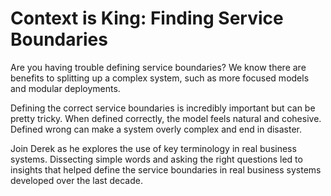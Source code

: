 # Context is King: Finding Service Boundaries

Are you having trouble defining service boundaries? We know there are benefits to splitting up a complex system, such as more focused models and modular deployments.

Defining the correct service boundaries is incredibly important but can be pretty tricky. When defined correctly, the model feels natural and cohesive. Defined wrong can make a system overly complex and end in disaster.

Join Derek as he explores the use of key terminology in real business systems. Dissecting simple words and asking the right questions led to insights that helped define the service boundaries in real business systems developed over the last decade.
